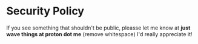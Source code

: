 # Security Policy

If you see something that shouldn't be public, pleasse let me know at **just wave things  at proton dot me** (remove whitespace) I'd really appreciate it!

